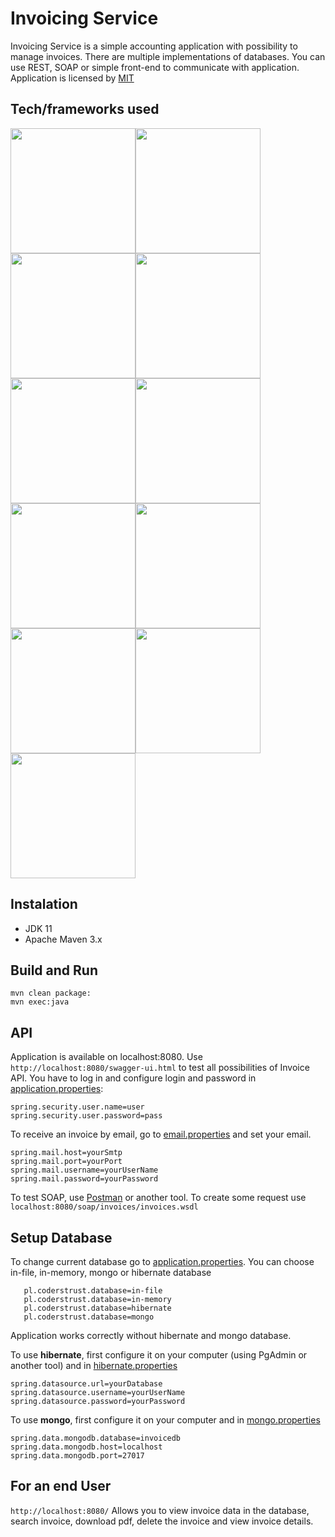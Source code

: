 # Invoicing Service #

Invoicing Service is a simple accounting application with possibility to manage invoices. 
There are multiple implementations of databases. 
You can use REST,  SOAP or simple front-end to communicate with application. Application is licensed by [MIT](https://opensource.org/licenses/mit-license.php)

## Tech/frameworks used ##

<img src="https://whirly.pl/wp-content/uploads/2017/05/spring.png" width="200"><img src="http://yaqzi.pl/wp-content/uploads/2016/12/apache_maven.png" width="200"><img src="https://upload.wikimedia.org/wikipedia/commons/2/2c/Mockito_Logo.png" width="200"><img src="https://encrypted-tbn0.gstatic.com/images?q=tbn:ANd9GcTNkximiwITI1smJcOkn_bx2Zk_RnNKnmDq23Ua26wTVd_YNJcWgw" width="200"><img src="https://shiftkeylabs.ca/wp-content/uploads/2017/02/JUnit_logo.png" width="200"><img src="https://jules-grospeiller.fr/media/logo_competences/lang/json.png" width="200"><img src="http://www.postgresqltutorial.com/wp-content/uploads/2012/08/What-is-PostgreSQL.png" width="200"><img src="https://cdn.bulldogjob.com/system/readables/covers/000/001/571/thumb/27-02-2019.png" width="200"><img src="https://i2.wp.com/bykowski.pl/wp-content/uploads/2018/07/hibernate-2.png?w=300" width="200"><img src="https://zdnet3.cbsistatic.com/hub/i/r/2018/02/16/8abdb3e1-47bc-446e-9871-c4e11a46f680/resize/370xauto/8a68280fd20eebfa7789cdaa6fb5eff1/mongo-db-logo.png" width="200"><img src="http://mapstruct.org/images/mapstruct.png" width="200">

## Instalation ##

* JDK 11
* Apache Maven 3.x

## Build and Run ##
```
mvn clean package:
mvn exec:java
```
## API ##

Application is available on localhost:8080. Use ```http://localhost:8080/swagger-ui.html```
to test all possibilities of Invoice API. You have to log in and configure login and password in [application.properties](https://github.com/CodersTrustPL/project-13-zuzanna-radek-mateusz-radek-przemek/blob/master/src/main/resources/application.properties):

```
spring.security.user.name=user
spring.security.user.password=pass
```
To receive an invoice by email, go to [email.properties](https://github.com/CodersTrustPL/project-13-zuzanna-radek-mateusz-radek-przemek/blob/master/src/main/resources/email.properties) and set your email.

```
spring.mail.host=yourSmtp
spring.mail.port=yourPort
spring.mail.username=yourUserName
spring.mail.password=yourPassword
```

To test SOAP, use [Postman](https://www.getpostman.com) or another tool. To create some request use
```localhost:8080/soap/invoices/invoices.wsdl```

## Setup Database ##

To change current database go to [application.properties](https://github.com/CodersTrustPL/project-13-zuzanna-radek-mateusz-radek-przemek/blob/master/src/main/resources/application.properties). You can choose in-file, in-memory, mongo or hibernate database
```
   pl.coderstrust.database=in-file
   pl.coderstrust.database=in-memory
   pl.coderstrust.database=hibernate
   pl.coderstrust.database=mongo
```
Application works correctly without hibernate and mongo database.

To use **hibernate**, first configure it on your computer (using PgAdmin or another tool) and in [hibernate.properties](https://github.com/CodersTrustPL/project-13-zuzanna-radek-mateusz-radek-przemek/blob/master/src/main/resources/hibernate.properties)
```
spring.datasource.url=yourDatabase
spring.datasource.username=yourUserName
spring.datasource.password=yourPassword
```

To use **mongo**, first configure it on your computer and in [mongo.properties](https://github.com/CodersTrustPL/project-13-zuzanna-radek-mateusz-radek-przemek/blob/master/src/main/resources/mongodb.properties)
```
spring.data.mongodb.database=invoicedb
spring.data.mongodb.host=localhost
spring.data.mongodb.port=27017
```

## For an end User ##

```http://localhost:8080/```
Allows you to view invoice data in the database, search invoice, download pdf, delete the invoice and view invoice details.
